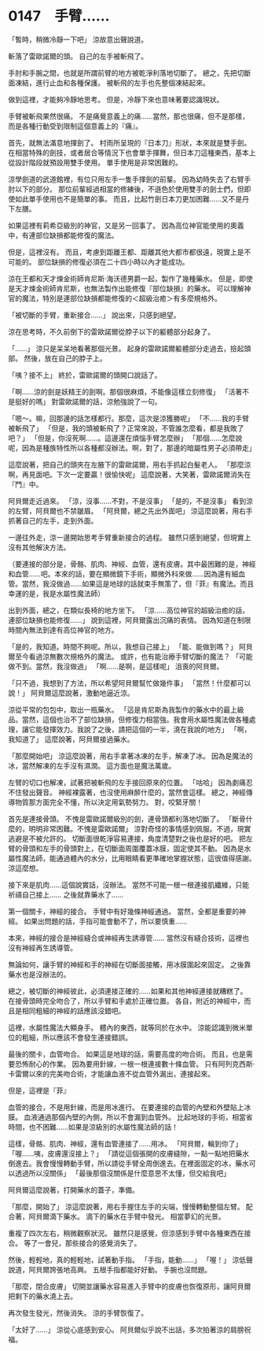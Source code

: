 # 0147　手臂……

「暫時，稍微冷靜一下吧」
涼故意出聲說道。

斬落了雷歐諾爾的頭。
自己的左手被斬飛了。

手肘和手腕之間，也就是所謂前臂的地方被乾淨利落地切斷了。
總之，先把切斷面凍結，進行止血和各種保護。
被斬飛的左手也先整個凍結起來。

做到這裡，才能夠冷靜地思考。
但是，冷靜下來也意味著要認識現狀。

手臂被斬飛果然很痛。
不是痛覺意義上的痛……當然，那也很痛，但不是那樣，而是各種行動受到限制這個意義上的『痛』。

首先，就無法滿意地揮劍了。
村雨所呈現的『日本刀』形狀，本來就是雙手劍。
在相當特殊的劍技，或者居合等情況下也會單手揮舞，但日本刀這種東西，基本上從設計階段就預設用雙手使用。
單手使用是非常困難的。

涼學劍道的武道館裡，有位只用左手一隻手揮劍的前輩。
因為幼時失去了右臂手肘以下的部分。
那位前輩經過相當的修練後，不遜色於使用雙手的劍士們，但即使如此單手使用也不是簡單的事。
而且，比起竹劍日本刀更加困難……又不是丹下左膳。

如果這裡有莉希亞級別的神官，又是另一回事了。
因為高位神官能使用的奧義中，有連部位缺損都能修復的魔法。

但是，這裡沒有。
而且，考慮到距離王都、距離其他大都市都很遠，現實上是不可能的。
部位缺損的修復必須在二十四小時以內才能成功。

涼在王都和天才煉金術師肯尼斯·海沃德男爵一起，製作了幾種藥水。
但是，即使是天才煉金術師肯尼斯，也無法製作出能修復『部位缺損』的藥水。
可以理解神官的魔法，特別是連部位缺損都能修復的＜超級治癒＞有多麼規格外。

「被切斷的手臂，重新接合……」
說出來，只感到絕望。

涼在思考時，不久前倒下的雷歐諾爾從脖子以下的軀體部分起身了。

「……」
涼只是呆呆地看著那個光景。
起身的雷歐諾爾軀體部分走過去，撿起頭部。
然後，放在自己的脖子上。

「咦？接不上」
終於，雷歐諾爾的頭開口說話了。

「啊……涼的劍是妖精王的劍啊。那個很麻煩，不能像這樣立刻修復」
「活著不是挺好的嗎」
對雷歐諾爾的話，涼勉強說了一句。

「嗯～。嘛，回那邊的話怎樣都行。那麼，這次是涼獲勝呢」
「不……我的手臂被斬飛了」
「但是，我的頭被斬飛了？正常來說，不管誰怎麼看，都是我敗了吧？」
「但是，你沒死啊……。這邊還在煩惱手臂怎麼辦」
「那個……怎麼說呢，因為是種族特性所以各種都沒辦法。啊，對了，那邊的暗屬性男子必須帶走」

這麼說著，把自己的頭夾在左腋下的雷歐諾爾，用右手抓起白髮老人。
「那麼涼啊，再見面吧。下次一定要贏！很愉快呢」
這麼說著，大笑著，雷歐諾爾消失在『門』中。

阿貝爾走近過來。
「涼，沒事……不對，不是沒事」
「是的，不是沒事」
看到涼的左臂，阿貝爾也不禁皺眉。
「阿貝爾，總之先出外面吧」
涼這麼說著，用右手抓著自己的左手，走到外面。

一邊往外走，涼一邊開始思考手臂重新接合的過程。
雖然只感到絕望，但現實上沒有其他解決方法。

（要連接的部分是，骨骼、肌肉、神經、血管，還有皮膚。其中最困難的是，神經和血管……吧。本來的話，要在顯微鏡下手術，顯微外科來做……因為還有細血管。當然，我沒做過……如果這是地球的話就束手無策了，但『菲』有魔法。而且幸運的是，我是水屬性魔法師）

出到外面，總之，在類似長椅的地方坐下。
「涼……高位神官的超級治癒的話，連部位缺損也能修復……」
說到這裡，阿貝爾露出沉痛的表情。
因為知道在制限時間內無法到達有高位神官的地方。

「是的，我知道。時間不夠呢。所以，我想自己接上」
「能、能做到嗎？」
阿貝爾至今看過涼無數次規格外的魔法。
或許，也有能治療手臂切斷的魔法？
「可能做不到。當然，我沒做過」
「啊……是啊，是這樣呢」
沮喪的阿貝爾。

「只不過，我想到了方法，所以希望阿貝爾幫忙做幾件事」
「當然！什麼都可以說！」
阿貝爾這麼說著，激動地逼近涼。

涼從平常的包包中，取出一瓶藥水。
「這是肯尼斯為我製作的藥水中的最上級品。當然，這個也治不了部位缺損，但修復力相當強。我會用水屬性魔法做各種處理，讓它能發揮效力。我說了之後，請把這個的一半，澆在我說的地方」
「啊，我知道了」
這麼說著，阿貝爾接過藥水。

「那麼開始吧」
涼這麼說著，用右手拿著冰凍的左手，解凍了冰。
因為是魔法的冰，當然解凍的左手沒有濕潤。
這方面也是魔法萬歲。

左臂的切口也解凍，試著把被斬飛的左手接回原來的位置。
「咕哈」
因為劇痛忍不住發出聲音。
神經裸露著，也沒使用麻醉什麼的，當然會這樣。
總之，神經傳導物質那方面完全不懂，所以決定用氣勢努力。
對，咬緊牙關！

首先是連接骨頭。
不愧是雷歐諾爾級別的劍，連骨頭都利落地切斷了。
「斷骨什麼的，明明非常困難。不愧是雷歐諾爾」
涼對奇怪的事情感到佩服。不過，現實逃避是不被允許的。
切斷面很乾淨容易連接，角度清楚對之後也是好的吧。
把左臂的骨頭和左手的骨頭對上，在切斷面周圍覆蓋冰膜，固定使其不動。
因為是水屬性魔法師，能通過體內的水分，比用眼睛看更準確地掌握狀態，這很值得感謝。涼這麼想。

接下來是肌肉……這個說實話，沒辦法。
當然不可能一根一根連接肌纖維，只能祈禱自己接上……
之後就靠藥水了……

第一個關卡，神經的接合。
手臂中有好幾條神經通過。
當然，全都是重要的神經。
如果出問題的話，手指可能會動不了，所以要慎重……

本來，神經的接合是神經縫合或神經再生誘導管……
當然沒有縫合技術，這裡也沒有神經再生誘導管。

無論如何，讓手臂的神經和手的神經在切斷面接觸，用冰膜圍起來固定。
之後靠藥水也是沒辦法的。

總之，被切斷的神經彼此，必須連接正確的……如果和其他神經連接就糟糕了。
在接骨頭時完全吻合了，所以手臂和手處於正確位置。
各自，附近的神經中，而且是相同粗細的神經的話應該沒錯吧。

這裡，水屬性魔法大顯身手。
體內的東西，就等同於在水中。
涼能認識到微米單位的粗細，所以應該不會發生連接錯誤。

最後的關卡，血管吻合。
如果這是地球的話，需要高度的吻合術。
而且，也是需要恐怖耐心的作業。
因為要用針線，一根一根連接數十條血管。
只有阿列克西斯·卡雷爾以來的完美吻合術，才能讓血液不從血管外漏出，連接起來。

但是，這裡是『菲』

血管的接合，不是用針線，而是用冰進行。
在要連接的血管的內壁和外壁貼上冰膜。
血液通過那個內壁的內側，所以不會漏到血管外。
比起地球的手術，相當省時間，也不困難……如果是涼級別的水屬性魔法師的話！

這樣，骨骼、肌肉、神經，還有血管連接了……用冰。
「阿貝爾，輪到你了」
「喔……咦，皮膚還沒接上？」
「請從這個張開的皮膚縫隙，一點一點地把藥水倒進去。我會慢慢轉動手臂，所以請從手臂全周倒進去。在裡面固定的冰，藥水可以透過所以沒關係」
「最後那個沒關係是什麼意思不太懂，但交給我吧」

阿貝爾這麼說著，打開藥水的蓋子，準備。

「那麼，開始了」
涼這麼說著，用右手握住左手的尖端，慢慢轉動整個左臂。
配合著，阿貝爾滴下藥水。
滴下的藥水在手臂中發光。
相當夢幻的光景。

重複了四次左右，稍微觀察狀況。
雖然只是感覺，但涼感到手臂中各種東西在接合。
等了一會兒，那些接合的感覺消失了。

然後，輕輕地，真的輕輕地，試著動手指。
「手指，能動……」
「喔！」
涼低聲說道，阿貝爾誇張地高興。
五根手指都能好好動。
手腕也沒問題。

「那麼，閉合皮膚」
切開並讓藥水容易進入手臂中的皮膚也恢復原形，讓阿貝爾把剩下的藥水澆上去。

再次發生發光，然後消失。
涼的手臂恢復了。

「太好了……」
涼從心底感到安心。
阿貝爾似乎說不出話，多次拍著涼的肩膀祝福。